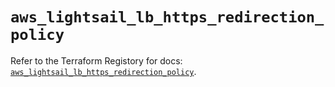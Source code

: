 # `aws_lightsail_lb_https_redirection_policy`

Refer to the Terraform Registory for docs: [`aws_lightsail_lb_https_redirection_policy`](https://www.terraform.io/docs/providers/aws/r/lightsail_lb_https_redirection_policy).

